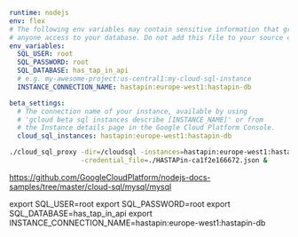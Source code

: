 
```yaml
runtime: nodejs
env: flex
# The following env variables may contain sensitive information that grants
# anyone access to your database. Do not add this file to your source control.
env_variables:
  SQL_USER: root
  SQL_PASSWORD: root
  SQL_DATABASE: has_tap_in_api
  # e.g. my-awesome-project:us-central1:my-cloud-sql-instance
  INSTANCE_CONNECTION_NAME: hastapin:europe-west1:hastapin-db

beta_settings:
  # The connection name of your instance, available by using
  # 'gcloud beta sql instances describe [INSTANCE_NAME]' or from
  # the Instance details page in the Google Cloud Platform Console.
  cloud_sql_instances: hastapin:europe-west1:hastapin-db

```

```bash
./cloud_sql_proxy -dir=/cloudsql -instances=hastapin:europe-west1:hastapin-db \
                  -credential_file=./HASTAPin-ca1f2e166672.json &
```

https://github.com/GoogleCloudPlatform/nodejs-docs-samples/tree/master/cloud-sql/mysql/mysql

export SQL_USER=root export SQL_PASSWORD=root export SQL_DATABASE=has_tap_in_api export INSTANCE_CONNECTION_NAME=hastapin:europe-west1:hastapin-db